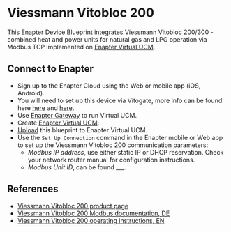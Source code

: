 # Viessmann Vitobloc 200

This Enapter Device Blueprint integrates Viessmann Vitobloc 200/300 - combined heat and power units for natural gas and LPG operation via Modbus TCP implemented on [Enapter Virtual UCM](https://go.enapter.com/handbook-vucm).

## Connect to Enapter

- Sign up to the Enapter Cloud using the Web or mobile app (iOS, Android).
- You will need to set up this device via Vitogate, more info can be found here [here](https://go.enapter.com/vitogate_300) and [here](https://go.enapter.com/vitogate_product_info).
- Use [Enapter Gateway](https://go.enapter.com/handbook-gateway-setup) to run Virtual UCM.
- Create [Enapter Virtual UCM](https://go.enapter.com/handbook-vucm).
- [Upload](https://go.enapter.com/developers-upload-blueprint) this blueprint to Enapter Virtual UCM.
- Use the `Set Up Connection` command in the Enapter mobile or Web app to set up the Viessmann Vitobloc 200 communication parameters:
  - _Modbus IP address_, use either static IP or DHCP reservation. Check your network router manual for configuration instructions.
  - _Modbus Unit ID_, can be found ___.

## References

- [Viessmann Vitobloc 200 product page](https://go.enapter.com/vitobloc_product_range)
- [Viessmann Vitobloc 200 Modbus documentation, DE](https://go.enapter.com/vitobloc_modbus)
- [Viessmann Vitobloc 200 operating instructions, EN](https://go.enapter.com/vitobloc_instructions)

